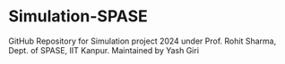 # Simulation-SPASE
GitHub Repository for Simulation project 2024 under Prof. Rohit Sharma, Dept. of SPASE, IIT Kanpur. Maintained by Yash Giri
